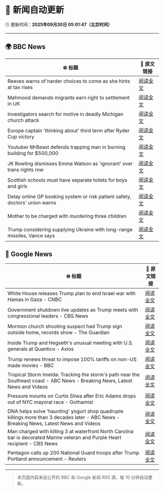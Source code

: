 # 🧠 新闻自动更新

🕒 更新时间：**2025年09月30日 05:01:47（北京时间）**

---

## 🌍 BBC News

| 🌐 标题 | 🔗 原文链接 |
|--------|-------------|
| Reeves warns of harder choices to come as she hints at tax rises | [阅读全文](https://www.bbc.com/news/articles/cy041perldwo?at_medium=RSS&at_campaign=rss) |
| Mahmood demands migrants earn right to settlement in UK | [阅读全文](https://www.bbc.com/news/articles/c0m4g3zvy02o?at_medium=RSS&at_campaign=rss) |
| Investigators search for motive in deadly Michigan church attack | [阅读全文](https://www.bbc.com/news/articles/ceq2vd15glwo?at_medium=RSS&at_campaign=rss) |
| Europe captain 'thinking about' third term after Ryder Cup victory | [阅读全文](https://www.bbc.com/sport/golf/articles/cx2x4v79yv1o?at_medium=RSS&at_campaign=rss) |
| Youtuber MrBeast defends trapping man in burning building for $500,000 | [阅读全文](https://www.bbc.com/news/articles/cder5l8pw8lo?at_medium=RSS&at_campaign=rss) |
| JK Rowling dismisses Emma Watson as 'ignorant' over trans rights row | [阅读全文](https://www.bbc.com/news/articles/cr7012ryvyyo?at_medium=RSS&at_campaign=rss) |
| Scottish schools must have separate toilets for boys and girls | [阅读全文](https://www.bbc.com/news/articles/cly6rgeke58o?at_medium=RSS&at_campaign=rss) |
| Delay online GP booking system or risk patient safety, doctors' union warns | [阅读全文](https://www.bbc.com/news/articles/cqje8dljz7eo?at_medium=RSS&at_campaign=rss) |
| Mother to be charged with murdering three children | [阅读全文](https://www.bbc.com/news/articles/c1mxkr37r8do?at_medium=RSS&at_campaign=rss) |
| Trump considering supplying Ukraine with long-range missiles, Vance says | [阅读全文](https://www.bbc.com/news/articles/cly6r1mg34yo?at_medium=RSS&at_campaign=rss) |

## 📰 Google News

| 🌐 标题 | 🔗 原文链接 |
|--------|-------------|
| White House releases Trump plan to end Israel war with Hamas in Gaza - CNBC | [阅读全文](https://news.google.com/rss/articles/CBMie0FVX3lxTE5EVldqZldTbGFWT2RYcFVmM2JYbVROOUxDbnd3QTAxWWFSZ2VjVnU1b3dTVVBONk10TWdTaHdhcm1WcGIwVUhyNktrUVBuUFhHWU5HcEF1UTFSdU5DMEZpcUJ2Uk9JWWpvMDNFdUtjanp1bUdtMmJsaGR3NA?oc=5) |
| Government shutdown live updates as Trump meets with congressional leaders - CBS News | [阅读全文](https://news.google.com/rss/articles/CBMilgFBVV95cUxNd2NIaDlwNUZqMldsOWRhQ2NrTXhVZU11RE9IMDZONElpLTJ3NDNiX1AtZ1Q3VTNhblJ0LVpNNVBRZndKTWpfS2wwajN1Z01WZUpKVms2ZlczYS1KWXZuQ0V6MTA0TlA5N25kU1dNVWlaX1NycndZT0ZTWHNsYUUzbVl1YUVxNk5jSFl1c1pET25RVWhEWXfSAZsBQVVfeXFMUFRQV0xuenZQLVltNjlBRHdGWFFRNTFSOFpyTVpvU0g1R3Uwa3VNNVZ2djJlWWxZTHptd1p0M1VJd3UzQXltZFA4R2JNSTc2enltOUV2eDVERUhZVi11Y3ZrYlBNQndXWnNRX3BjaXUzQVJtTnRBZml2V1lrbDRPSTZIUF9taURMU1U4dkI4b1hOTVZMMGhzNmJqaDA?oc=5) |
| Mormon church shooting suspect had Trump sign outside home, records show - The Guardian | [阅读全文](https://news.google.com/rss/articles/CBMiiAFBVV95cUxQVko3UWdrSkJGZjlGYXdiQ0Z0aEc5dGRielNCYUh1ajg5RjFkWG5VUTRWMmh3SGQyY1VpYjlUeVc0aUduUW9wYVMtMUZiVkxOMjE3Zm52R3JVV1FZc0tlUEhEM0FrN0VkUXF5REo3YWwtSHYzd0NINnRKODhRSklGd3Q0ai0tNUpP?oc=5) |
| Inside Trump and Hegseth's unusual meeting with U.S. generals at Quantico - Axios | [阅读全文](https://news.google.com/rss/articles/CBMifEFVX3lxTFBiSVh4djNvcjBkOVlhV1BzSDlIV0Yza2tzbWF1VHotemhKLTU5UnJUdVIyVkxhbFR5cFlGRzdTS2dlZ0ZLX2wyR04xZ0xRdjRBOUtlM0lJV1FwUXRqTWxfclNmYjdXUUt4MGdvTjBoZWlNS0pxQlJVOXJqcWI?oc=5) |
| Trump renews threat to impose 100% tariffs on non-US made movies - BBC | [阅读全文](https://news.google.com/rss/articles/CBMiWkFVX3lxTFBWdFUtMEpqeGpWQXc1aVhmX0dWT2lJU1lUMW83bWhTekpWTmpPNW03aTAxQXgtd2JHU1FzQUh3NGUySUJ6TDJoOXU4N3NlOEhlVEp0YzFNTHpOZ9IBX0FVX3lxTE5ac2M2MXhNcjM5NHhCN3d5Mk9tLUttRFdwcHo3eGRyNExtV04ya2x3NXBHaFhCa3MwbktCd0l2ZWV3SnZiRVc4RkZQdzl6ODh4Rm1INVZJUWlZQ1Qta0Y0?oc=5) |
| Tropical Storm Imelda: Tracking the storm's path near the Southeast coast - ABC News - Breaking News, Latest News and Videos | [阅读全文](https://news.google.com/rss/articles/CBMimAFBVV95cUxPVnk1b1pjM2wxRERBTXNXcEU1cDNHSm95R2I3TFY5RnpSVFdhajEyS2N6YzFmSm1qVm1HVm1sR2FsQkk2QXdrMVlvU1Fjb2xYSmFKalg5M2p5X0l3bWdieXExODJjZXVaVUFwUzNlbXlFa3dpS3R0TUctTnpRa2dnV1oxZUZVVzJfdGxJM0VrV2ZXUW9ob3lHTdIBngFBVV95cUxPQVJWdEliOE5udmZVRG83ZW52RjlzRWxfdmNXVU5YWG01dlMwT0xmcU5rdzMzR0Fpb2M5NnNKaEdORjhQNE9TVDN4LTBKUkx2TUoyNXRWUmJYVFM4Z09rNzNEYjBZQ3d6bFc3bVlkYWZ6VXNNcE5VSTZHaHptWnJsMXVCTkFuN3BBMzVXbVJRYXlpNTVOWlBjMkpCb3ZhZw?oc=5) |
| Pressure mounts on Curtis Sliwa after Eric Adams drops out of NYC mayoral race - Gothamist | [阅读全文](https://news.google.com/rss/articles/CBMiqAFBVV95cUxNX3pmSmFQUTlCb0ZVQ2M2NEJqQVJCT3B6SERfRFVmb1drQV9XcmZNU01mM0NCb1hVdi1lV25aeE51RFpWWk9EUFE2UXVpNnVuMi1IbDJ3UEx2Y2FMWDNaT3p3SDI4cFVQZ2c3NW5udll1NEs2Sm9zd3AwNUFzdHNIZlU0UGtDSW1TY3RyRmtiemNIQ1BWSUJSSWRhdE1sZUkzYkJYcXNZVFQ?oc=5) |
| DNA helps solve 'haunting' yogurt shop quadruple killings more than 3 decades later - ABC News - Breaking News, Latest News and Videos | [阅读全文](https://news.google.com/rss/articles/CBMiowFBVV95cUxQSVR3LWh4R1pHbjVUSmc4a3hIMXhBdnpkMmpYajBrWlBNWUtDdFBaLThsb0RfQUJvWFZVdmVXWnZtMlJ5NVZFS3h2LURIbUhKRmRKaGx0ai1Mb01KWXg1VHlKUGV2ZjJXRzJfVFY0Zk5McWxES29WM2R0dm9GZHI1RzBzS0VsdkE0bUhqUDJkQ1hNZHNEb21LLVBoVG9RaXBpdFhF0gGoAUFVX3lxTE1INWR5dklFbFJkMGRzVHhPNEJHYktubDVjdGFJMlZncUFINS1NRExSRzQtTHJHVVNOVlpGRFp4RTVDNHR0dE1zbGl4RmZoTkpEY1NuZUQ5ajhDZUlrdkl6VkoxLWxucDJJRU0wbWw0UC14NDNmVWljcnFqYUprU2lqN3BmZVVlSFpIVGRLUmkxUWlTbWZOVllfbEZLVVdkZEJjT2xzS0twUg?oc=5) |
| Man charged with killing 3 at waterfront North Carolina bar is decorated Marine veteran and Purple Heart recipient - CBS News | [阅读全文](https://news.google.com/rss/articles/CBMilgFBVV95cUxNUmtScFZUMUQtYzhCM3h2QTJTZThDUXZjcEotYTJaSUh1eUlCa0cxRG00LXZ0dnZEQ3pFRG1NdW9kTFE3RnFoM0FpRlh4TDBCcEwxUlV6RnZqSUl4d09wem85R3gtNk9nX01uQUJVeXRMTmJwWDVudHA2czlQNi1mRG5XajBNd3dJS2Z5M1lvLUJyWlFvNmfSAZsBQVVfeXFMTWJBSWdhNGZoX1NlMFBGTHIxZmNWbHlJc2psQ1dnbU9FNUNjbVRKS2FHdzZRM181STAwZXZ1OTdHdlZIcFhicHluQXB2Q0o1bGJXcno4dFpjTWw0cWxCYzlwa1o4Q09OTDdNLUFyRmQ2aEtrYkRwRW8tc2N1cjBuT0hYMUp4RVRRU2tCbWF0UGpiNDg5VUI3RWpma0k?oc=5) |
| Pentagon calls up 200 National Guard troops after Trump Portland announcement - Reuters | [阅读全文](https://news.google.com/rss/articles/CBMivwFBVV95cUxOMmY4SGpMLTlleU1hZTQwbTNEYUpNSTVJaVJNN0o0XzJldDN2eWRBbkZKRG1uYlZwazdJb0w2Skd5amJUVWh3NGJKLVNRQ0FJREo5VlhpVzgwZHlXaVRhdmlqck1pWnFpX01WOG1keEk5WUhmck5OMTY0b0xpMVE3RWg0TWs3N1p0UHJPQXE0UkZicUFtWFVoQlN5U1drQ1pCZE1ydzl6blV0WFQ5Rld1NVBJV1I0b1RtaUd6Tmxtcw?oc=5) |

---
> 本页面内容来自公开的 BBC 和 Google 新闻 RSS 源，每 10 分钟自动更新。